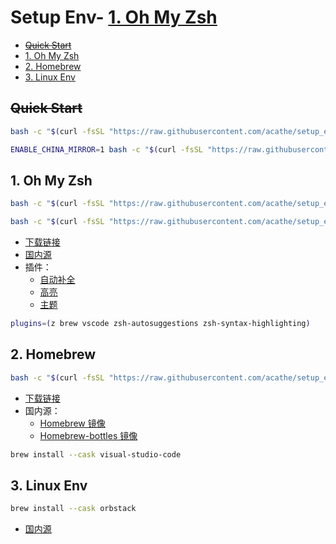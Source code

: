 # Setup Env- [1. Oh My Zsh](#1-oh-my-zsh)

- [~~Quick Start~~](#quick-start)
- [1. Oh My Zsh](#1-oh-my-zsh)
- [2. Homebrew](#2-homebrew)
- [3. Linux Env](#3-linux-env)

## ~~Quick Start~~

```bash
bash -c "$(curl -fsSL "https://raw.githubusercontent.com/acathe/setup_env/macos/master/setup.sh")"
```

```bash
ENABLE_CHINA_MIRROR=1 bash -c "$(curl -fsSL "https://raw.githubusercontent.com/acathe/setup_env/macos/master/setup.sh")"
```

## 1. Oh My Zsh

```bash
bash -c "$(curl -fsSL "https://raw.githubusercontent.com/acathe/setup_env/macos/master/terminal/omz.sh")"
```

```bash
bash -c "$(curl -fsSL "https://raw.githubusercontent.com/acathe/setup_env/macos/master/terminal/omz-plugins.sh")"
```

- [下载链接](https://ohmyz.sh/#install)
- [国内源](https://mirrors.tuna.tsinghua.edu.cn/help/ohmyzsh.git/#%E5%88%87%E6%8D%A2%E5%B7%B2%E6%9C%89%20ohmyzsh%20%E8%87%B3%E9%95%9C%E5%83%8F%E6%BA%90)
- 插件：
  - [自动补全](https://github.com/zsh-users/zsh-autosuggestions/blob/master/INSTALL.md#oh-my-zsh)
  - [高亮](https://github.com/zsh-users/zsh-syntax-highlighting/blob/master/INSTALL.md/#Oh-my-zsh)
  - [主题](https://github.com/romkatv/powerlevel10k#getting-started)

```bash
plugins=(z brew vscode zsh-autosuggestions zsh-syntax-highlighting)
```

## 2. Homebrew

```bash
bash -c "$(curl -fsSL "https://raw.githubusercontent.com/acathe/setup_env/macos/master/terminal/homebrew.sh")"
```

- [下载链接](https://brew.sh/zh-cn/)
- 国内源：
  - [Homebrew 镜像](https://mirrors.tuna.tsinghua.edu.cn/help/homebrew/)
  - [Homebrew-bottles 镜像](https://mirrors.tuna.tsinghua.edu.cn/help/homebrew-bottles/)

```bash
brew install --cask visual-studio-code
```

## 3. Linux Env

```bash
brew install --cask orbstack
```

- [国内源](https://dockerproxy.com)
